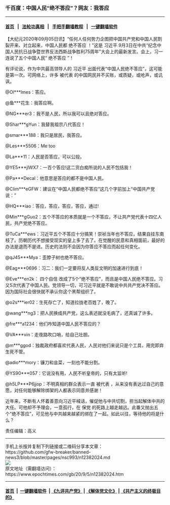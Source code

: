 ### 千百度：中国人民“绝不答应”？网友：我答应
------------------------

#### [首页](https://github.com/gfw-breaker/banned-news3/blob/master/README.md) &nbsp;&nbsp;|&nbsp;&nbsp; [法轮功真相](https://github.com/begood0513/basic/blob/master/README.md)  &nbsp;&nbsp;|&nbsp;&nbsp; [手把手翻墙教程](https://github.com/gfw-breaker/guides/wiki)  &nbsp;&nbsp;|&nbsp;&nbsp; [一键翻墙软件](https://github.com/gfw-breaker/nogfw/blob/master/README.md)  



<div><p>
 【大纪元2020年09月05日讯】“任何人任何势力企图把中国共产党和中国人民割裂开来、对立起来，中国人民都
 <ok href="https://www.epochtimes.com/gb/tag/%E7%BB%9D%E4%B8%8D%E7%AD%94%E5%BA%94.html">
  绝不答应
 </ok>
 ！”这是
 <ok href="https://www.epochtimes.com/gb/tag/%E4%B9%A0%E8%BF%91%E5%B9%B3.html">
  习近平
 </ok>
 9月3日在中共“纪念中国人民抗日战争暨世界反法西斯战争胜利75周年”大会上的最新发言。会上，习一连说了五个中国人民“
 <ok href="https://www.epochtimes.com/gb/tag/%E7%BB%9D%E4%B8%8D%E7%AD%94%E5%BA%94.html">
  绝不答应
 </ok>
 ”！
</p>
<p>
 有评论说，作为中共最高领导人的
 <ok href="https://www.epochtimes.com/gb/tag/%E4%B9%A0%E8%BF%91%E5%B9%B3.html">
  习近平
 </ok>
 出面代表“中国人民绝不答应”，这可能是第一次。可网络上，许多
 <ok href="https://www.epochtimes.com/gb/tag/%E8%A2%AB%E4%BB%A3%E8%A1%A8.html">
  被代表
 </ok>
 的中国网民并不买账，或质疑，或呛声，或讥讽。
</p>
<p>
 @Ol***lmes：答应。
</p>
<p>
 @鱼***花生：我答应啊。
</p>
<p>
 @NG***er3：我不是人民，所以我可以且绝对答应。
</p>
<p>
 @Shar***gYun：我替我祖宗八代答应！
</p>
<p>
 @smar***188：我只是居民，我答应。
</p>
<p>
 @Les***5506：Me too
</p>
<p>
 @La***11：人民是否答应，可以公投。
</p>
<p>
 @YE5***jlWX7：一百个答应!这二货白痴所说的人民不包括我！
</p>
<p>
 @Pa***Decal：他意思是答应的都不是中国人民。
</p>
<p>
 @Clim***eGFW：建议在“中国人民都绝不答应”这几个字前加上“中国共产党说：”
</p>
<p>
 @HQ***iao：答应，答应，答应，答应，通过!
</p>
<p>
 @Min***gGuo2：五个不答应的本质就是一个不答应，不让共产党代表十四亿人民，共产党绝不答应。
</p>
<p>
 @TuCa***ews：习近平五个不答应十分搞笑！崇祯当年也不答应，结果自挂东南枝了。历朝历代不想接受现实的皇上多了去了。在觉醒的民意和真相面前，最好的办法是退而不是进。历史的法则不会因为你答应不答应而起任何变化。
</p>
<p>
 @qJ45***Mya：歪脖子树也绝不答应。
</p>
<p>
 @Eag***0696：习二：我们一定要将反人类反文明的加速进行到底！
</p>
<p>
 @Eve***en2k：
 <ok href="https://www.epochtimes.com/gb/tag/%E5%9B%9B%E4%B8%AA%E8%87%AA%E4%BF%A1.html">
  四个自信
 </ok>
 改成了5个“绝不答应”，而且是中国人民绝不答应。习又5次代表了中国人民。党领导一切，可习近平就是不敢说中共共产党决不答应。因为国际社会很快就不承认你这个黑帮组织了。
</p>
<p>
 @o2s***ier02：生死存亡了，知道拉拢老百姓了，晚了。
</p>
<p>
 @wang***ng3：把人民换成共产党，这么表述就没毛病了，还真诚了许多。
</p>
<p>
 @fre***a1234：他们咋知道中国人民不答应的？
</p>
<p>
 @VA***vin：走夜路吹口哨，给自己壮胆。
</p>
<p>
 @m***ggod：独裁政府都喜欢代表人民，人民对他们来说只是个工具，用完即弃生死不管。
</p>
<p>
 @adio***mory：镰刀和韭菜，一刻也不能分割。
</p>
<p>
 @YS90***057：它说没有用，人民不听皇帝的，只有太监听!
</p>
<p>
 @h5LP***P6jjop：不明真相的群众表示一直
 <ok href="https://www.epochtimes.com/gb/tag/%E8%A2%AB%E4%BB%A3%E8%A1%A8.html">
  被代表
 </ok>
 ，从来没有表达过自己的意愿，对任何能够解除绑架的人都表示同意并感谢！
</p>
<p>
 近年来，不断有人怀着善意向习近平喊话，催促他与中共切割，担当起解体中共的大任。可他却不予理会，一意孤行，在
 <ok href="https://www.epochtimes.com/gb/tag/%E4%BF%9D%E5%85%9A.html">
  保党
 </ok>
 的死路上越走越远。此番又抛出五个“绝不答应”，可见他与中共越来越紧的绑在了一起。如此以往，等待他的将是什么？
</p>
<p>
 责任编辑：高义
</p>
</div>
<hr/>
手机上长按并复制下列链接或二维码分享本文章：<br/>
https://github.com/gfw-breaker/banned-news3/blob/master/pages/nsc993/n12382024.md <br/>
<a href='https://github.com/gfw-breaker/banned-news3/blob/master/pages/nsc993/n12382024.md'><img src='https://github.com/gfw-breaker/banned-news3/blob/master/pages/nsc993/n12382024.md.png'/></a> <br/>
原文地址（需翻墙访问）：https://www.epochtimes.com/gb/20/9/5/n12382024.htm


------------------------
#### [首页](https://github.com/gfw-breaker/banned-news3/blob/master/README.md) &nbsp;|&nbsp; [一键翻墙软件](https://github.com/gfw-breaker/nogfw/blob/master/README.md) &nbsp;| [《九评共产党》](https://github.com/gfw-breaker/9ping.md/blob/master/README.md#九评之一评共产党是什么) | [《解体党文化》](https://github.com/gfw-breaker/jtdwh.md/blob/master/README.md) | [《共产主义的终极目的》](https://github.com/gfw-breaker/gczydzjmd.md/blob/master/README.md)


<img src='http://gfw-breaker.win/banned-news3/pages/nsc993/n12382024.md' width='0px' height='0px'/>